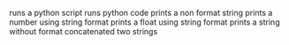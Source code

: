 runs a python script
runs python code
prints a non format string
prints a number using string format
prints a float using string format
prints a string without format
concatenated two strings
